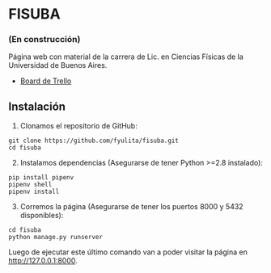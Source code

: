 # FISUBA
### (En construcción)

Página web con material de la carrera de Lic. en Ciencias Físicas de la Universidad de Buenos Aires.

- [Board de Trello](https://trello.com/b/bifiKAUS/fisuba)

## Instalación

1. Clonamos el repositorio de GitHub:

```
git clone https://github.com/fyulita/fisuba.git
cd fisuba
```

2. Instalamos dependencias (Asegurarse de tener Python >=2.8 instalado):

```
pip install pipenv
pipenv shell
pipenv install
```

3. Corremos la página (Asegurarse de tener los puertos 8000 y 5432 disponibles):

```
cd fisuba
python manage.py runserver
```

Luego de ejecutar este último comando van a poder visitar la página en http://127.0.0.1:8000.

